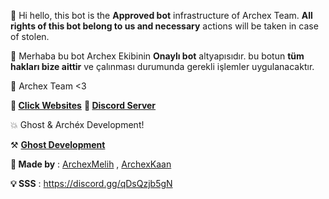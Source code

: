 👋 Hi hello, this bot is the **Approved bot** infrastructure of Archex Team. **All rights of this bot belong to us and necessary** actions will be taken in case of stolen.

👋 Merhaba bu bot Archex Ekibinin **Onaylı bot** altyapısıdır. bu botun **tüm hakları bize aittir** ve çalınması durumunda gerekli işlemler uygulanacaktır.

🔧 Archex Team <3

**📣 [Click Websites](http://www.archexlist.tk)**
**📣 [Discord Server](https://discord.gg/qDsQzjb5gN)**

💥 Ghost & Archéx Development!

⚒️ [**Ghost Development**](https://discord.gg/KMJCshWX4D)

**🔧 Made by** : [ArchexMelih](https://youtube.com/c/archexmelih) ,
         [ArchexKaan](https://www.youtube.com/channel/UC9HFT7vVnIgf_w9kr41OIuA)  
             
 **💡 SSS** : https://discord.gg/qDsQzjb5gN      

